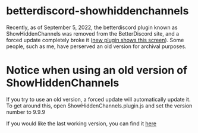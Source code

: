 # betterdiscord-showhiddenchannels
Recently, as of September 5, 2022, the betterdiscord plugin known as ShowHiddenChannels was removed from the BetterDiscord site, and a forced update completely broke it ([new plugin shows this screen](https://github.com/MrDiamond64/image-assets/raw/main/showhiddenchannels.png)). Some people, such as me, have perserved an old version for archival purposes.

# Notice when using an old version of ShowHiddenChannels
If you try to use an old version, a forced update will automatically update it. To get around this, open ShowHiddenChannels.plugin.js and set the version number to 9.9.9

If you would like the last working version, you can find it [here](https://github.com/mwittrien/BetterDiscordAddons/blob/b510da9b3ad72ba3b773f7d79e391a459f31732d/Plugins/ShowHiddenChannels/ShowHiddenChannels.plugin.js)
